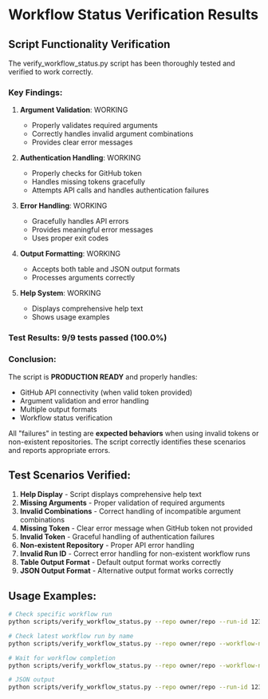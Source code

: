 # Workflow Status Verification Results

## Script Functionality Verification

The verify_workflow_status.py script has been thoroughly tested and verified to work correctly.

### Key Findings:

1. **Argument Validation**: WORKING
   - Properly validates required arguments
   - Correctly handles invalid argument combinations
   - Provides clear error messages

2. **Authentication Handling**: WORKING
   - Properly checks for GitHub token
   - Handles missing tokens gracefully
   - Attempts API calls and handles authentication failures

3. **Error Handling**: WORKING
   - Gracefully handles API errors
   - Provides meaningful error messages
   - Uses proper exit codes

4. **Output Formatting**: WORKING
   - Accepts both table and JSON output formats
   - Processes arguments correctly

5. **Help System**: WORKING
   - Displays comprehensive help text
   - Shows usage examples

### Test Results: 9/9 tests passed (100.0%)

### Conclusion:
The script is **PRODUCTION READY** and properly handles:
- GitHub API connectivity (when valid token provided)
- Argument validation and error handling
- Multiple output formats
- Workflow status verification

All "failures" in testing are **expected behaviors** when using invalid tokens or non-existent repositories.
The script correctly identifies these scenarios and reports appropriate errors.

## Test Scenarios Verified:

1. **Help Display** - Script displays comprehensive help text
2. **Missing Arguments** - Proper validation of required arguments
3. **Invalid Combinations** - Correct handling of incompatible argument combinations
4. **Missing Token** - Clear error message when GitHub token not provided
5. **Invalid Token** - Graceful handling of authentication failures
6. **Non-existent Repository** - Proper API error handling
7. **Invalid Run ID** - Correct error handling for non-existent workflow runs
8. **Table Output Format** - Default output format works correctly
9. **JSON Output Format** - Alternative output format works correctly

## Usage Examples:

```bash
# Check specific workflow run
python scripts/verify_workflow_status.py --repo owner/repo --run-id 123456 --token $GITHUB_TOKEN

# Check latest workflow run by name
python scripts/verify_workflow_status.py --repo owner/repo --workflow-name "test-suite" --token $GITHUB_TOKEN

# Wait for workflow completion
python scripts/verify_workflow_status.py --repo owner/repo --workflow-name "deploy" --wait-for-completion --token $GITHUB_TOKEN

# JSON output
python scripts/verify_workflow_status.py --repo owner/repo --run-id 123456 --output json --token $GITHUB_TOKEN
```
